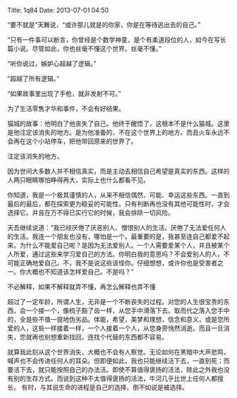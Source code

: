 Title: 1q84
Date: 2013-07-01 04:50 


“要不就是”天舞说，“或许那儿就是的你家，你是在等待逃出去的自己。”


“只有一件事可以断言，你曾经是个数学神童，是个有柔道段位的人，如今在写长篇小说。尽管如此，你也丝毫不懂这个世界。丝毫不懂。”


“听你说过，嫉妒心超越了逻辑。”

“超越了所有逻辑。”


“如果故事里出现了手枪，就非发射不可。”


为了生活零售才华和事件，不会有好结果。

猫城的故事：他明白了他丧失了自己。他终于醒悟了，这根本不是什么猫城。这里是他注定该消失的地方。是为他准备的，不在这个世界上的地方。而且火车永远不会再在这个小站停车，把他带回原来的世界了。

注定该消失的地方。


因为世间大多数人并不相信真实，而是主动去相信自己希望是真实的东西。这样的人两只眼睛哪怕睁得再大，实际上也什么都看不见。


你知道，我是一个极其谨慎的人，从来不相信偶然、可能、幸运这些东西。一直到最后的最后，都在探索更为稳妥的可能性。只有判断再也没有其他可能性时，才会选择它。并且在万不得已实行它的时候，我会排除一切风险。


天吾继续说道：“我已经厌倦了厌恶别人、憎恨别人的生活。厌倦了无法爱任何人的生活。我连一个朋友也没有，哪怕是一个。最重要的是，我甚至连自己都爱不起来。为什么不能爱自己呢？是因为无法爱别人。一个人需要爱某个人，并且被某个人所爱，通过这些来学习爱自己的方法。你明白我的意思吗？不会爱别人的人，不可能正确地爱自己。不，我不是说这些该怪你。仔细想想，或许你也是受害者之一。你大概也不知道该怎样爱自己。不是吗？”


不必解释，如果不解释就弄不懂，再怎么解释也弄不懂


超过了一定年龄，所谓人生，无非是一个不断丧失的过程。对您的人生很宝贵的东西，会一个接一个，像梳子豁了齿一样，从您手中滑落下去。取而代之落入您手中的，全是些不值一提地伪劣品。体能，希望，美梦和理想，信念和意义，或是您所爱的人，这些一样接着一样，一个人接着一个人，从您身旁悄然消逝。而且一旦消失，您就再也别想重新找回，连找个代替的东西都不容易。


就算我此刻从这个世界消失，大概也不会有人察觉。无论如何在黑暗中大声悲鸣，喊声也不会传进任何人的耳朵。但即便如此，我也只能继续活下去，一直到死；而要活下去，就只能按照自己的办法活。即使不算值得褒扬的活法，除此之外我也没有别的生存方式。而说到这种不太值得褒扬的活法，牛河几乎比世上任何人都擅长。 有时，与其说生命的进程是自己的选择，倒不如说是被选择。
